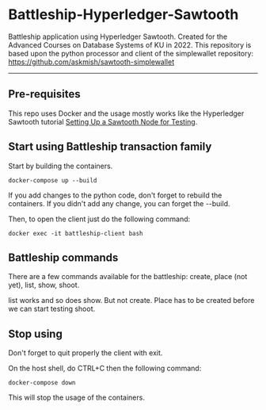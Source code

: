 # Battleship-Hyperledger-Sawtooth
Battleship application using Hyperledger Sawtooth. 
Created for the Advanced Courses on Database Systems of KU in 2022. 
This repository is based upon the python processor and client of the simplewallet repository: https://github.com/askmish/sawtooth-simplewallet 

***

## Pre-requisites 
This repo uses Docker and the usage mostly works like the Hyperledger Sawtooth tutorial [Setting Up a Sawtooth Node for Testing](https://sawtooth.hyperledger.org/docs/1.2/app_developers_guide/installing_sawtooth.html). 

## Start using Battleship transaction family 

Start by building the containers. 
```
docker-compose up --build 
```

If you add changes to the python code, don't forget to rebuild the containers. If you didn't add any change, you can forget the --build. 

Then, to open the client just do the following command: 
```
docker exec -it battleship-client bash
```

## Battleship commands 

There are a few commands available for the battleship: create, place (not yet), list, show, shoot. 

list works and so does show. But not create. Place has to be created before we can start testing shoot. 

## Stop using 
Don't forget to quit properly the client with exit. 

On the host shell, do CTRL+C then the following command: 
```
docker-compose down 
``` 
This will stop the usage of the containers. 